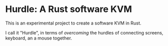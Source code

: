 # Hurdle: A Rust software KVM

This is an experimental project to create a software KVM in Rust.

I call it "Hurdle", in terms of *overcoming* the hurdles of connecting screens,
keyboard, an a mouse together.
